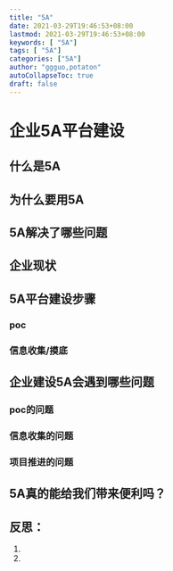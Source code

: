 ```yaml
---
title: "5A"
date: 2021-03-29T19:46:53+08:00
lastmod: 2021-03-29T19:46:53+08:00
keywords: [ "5A"]
tags: [ "5A"]
categories: ["5A"]
author: "ggguo,potaton"
autoCollapseToc: true
draft: false
---
```


<!--more-->



# 企业5A平台建设



## 什么是5A

## 为什么要用5A

## 5A解决了哪些问题

## 企业现状

## 5A平台建设步骤

### poc

### 信息收集/摸底

## 

## 企业建设5A会遇到哪些问题

### poc的问题

### 信息收集的问题

### 项目推进的问题



## 5A真的能给我们带来便利吗？

## 反思：

1. 
2. 













